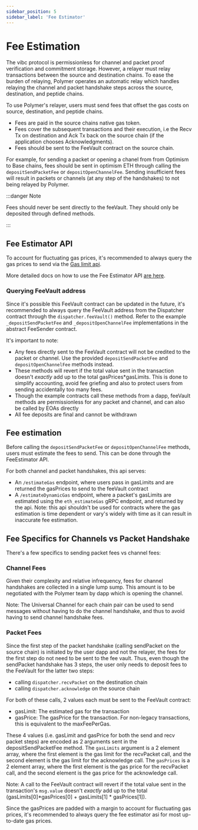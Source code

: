 ```yaml
---
sidebar_position: 5
sidebar_label: 'Fee Estimator'
---
```


# Fee Estimation

The vibc protocol is permissionless for channel and packet proof verification and commitment storage. However, a relayer must relay transactions between the source and destination chains. To ease the burden of relaying, Polymer operates an automatic relay which handles relaying the channel and packet handshake steps across the source, destination, and peptide chains.

To use Polymer's relayer, users must send fees that offset the gas costs on source, destination, and peptide chains.

- Fees are paid in the source chains native gas token.
- Fees cover the subsequent transactions and their execution, i.e the Recv Tx on destination and Ack Tx back on the source chain (if the application chooses Acknowledgments).
- Fees should be sent to the FeeVault contract on the source chain.

For example, for sending a packet or opening a chanel from from Optimism to Base chains, fees should be sent in optimism ETH through calling the  `depositSendPacketFee`  or    `depositOpenChannelFee`.  Sending insufficient fees will result in packets or channels (at any step of the handshakes) to not being relayed by Polymer.

:::danger Note

Fees should never be sent directly to the feeVault. They should only be deposited through defined methods.

:::

## Fee Estimator API[](https://docs.polymerlabs.org/docs/build/ibc-solidity/fee-estimator#fee-estimator-api)

To account for fluctuating gas prices, it's recommended to always query the gas prices to send via the [Gas limit api](https://docs.polymerlabs.org/docs/build/ibc-solidity/fee-estimator#fee-estimation).

More detailed docs on how to use the Fee Estimator API [are here](https://fee.polymer.zone/api-docs/).

### Querying FeeVault address
Since it's possible this FeeVault contract can be updated in the future, it's recommended to always query the FeeVault address from the Dispatcher contract through the `dispatcher.feeVault()` method. Refer to the example `_depositSendPacketFee` and `_depositOpenChannelFee` implementations in the abstract FeeSender contract. 

It's important to note: 
- Any fees directly sent to the FeeVault contract will not be credited to the packet or channel. Use the provided `depositSendPacketFee` and `depositOpenChannelFee` methods instead.
- These methods will revert if the total value sent in the transaction  doesn't *exactly* add up to the total gasPrices*gasLimits. This is done to simplify accounting, avoid fee griefing and also to protect users from sending accidentally too many fees.
- Though the example contracts call these methods from a dapp, feeVault methods are permissionless for any packet and channel, and can also be called by EOAs directly
- All fee deposits are final and cannot be withdrawn

## Fee estimation
Before calling the `depositSendPacketFee` or `depositOpenChannelFee` methods, users must estimate the fees to send. This can be done through the FeeEstimator API. 

For both channel and packet handshakes, this api serves:
- An `/estimateGas` endpoint, where users pass in gasLimits and are returned the gasPrices to send to the feeVault contract 
- A `/estimateDynamicGas` endpoint, where a packet's gasLimits are estimated using the `eth_estimateGas` gRPC endpoint, and returned by the api. Note: this api shouldn't be used for contracts where the gas estimation is time dependent or vary's widely with time as it can result in inaccurate fee estimation.


## Fee Specifics for Channels vs Packet Handshake
There's a few specifics to sending packet fees vs channel fees:

### Channel Fees

Given their complexity and relative infrequency, fees for channel handshakes are collected in a single lump sump. This amount is to be negotiated with the Polymer team by dapp which is opening the channel. 

Note: The Universal Channel for each chain pair can be used to send messages without having to do the channel handshake, and thus to avoid having to send channel handshake fees. 

### Packet Fees

Since the first step of the packet handshake (calling sendPacket on the source chain) is initiated by the user dapp and not the relayer, the fees for the first step do not need to be sent to the fee vault. Thus, even though the sendPacket handshake has 3 steps, the user only needs to deposit fees to the FeeVault for the latter two steps:

- calling `dispatcher.recvPacket` on the destination chain
- calling `dispatcher.acknowledge` on the source chain

For both of these calls, 2 values each must be sent to the FeeVault contract:
- gasLimit: The estimated gas for the transaction
- gasPrice: The gasPrice for the transaction. For non-legacy transactions, this is equivalent to the maxFeePerGas.  

These 4 values (i.e. gasLimit and gasPrice for both the send and recv packet steps) are encoded as 2 arguments sent in the depositSendPacketFee method. The `gasLimits` argument is a 2 element array, where the first element is the gas limit for the recvPacket call, and the second element is the gas limit for the acknowledge call. The `gasPrices` is a 2 element array, where the first element is the gas price for the recvPacket call, and the second element is the gas price for the acknowledge call.

Note: A call to the FeeVault contract will revert if the total value sent in the transaction's `msg.value` doesn't *exactly* add up to the total (gasLimits[0]*gasPrices[0] + gasLimits[1] * gasPrices[1]). 

Since the gasPrices are padded with a margin to account for fluctuating gas prices, it's recommended to always query the fee estimator asi for most up-to-date gas prices.
